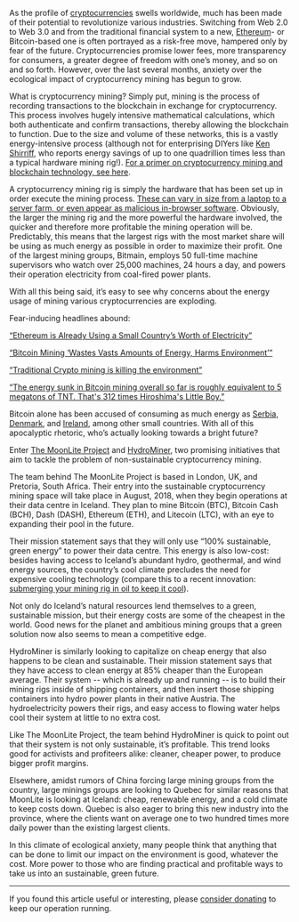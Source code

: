 As the profile of [cryptocurrencies][crypto] swells worldwide, much has been made of their potential to revolutionize various industries. Switching from Web 2.0 to Web 3.0 and from the traditional financial system to a new, [Ethereum][ethereum]- or Bitcoin-based one is often portrayed as a risk-free move, hampered only by fear of the future. Cryptocurrencies promise lower fees, more transparency for consumers, a greater degree of freedom with one’s money, and so on and so forth. However, over the last several months, anxiety over the ecological impact of cryptocurrency mining has begun to grow.

What is cryptocurrency mining? Simply put, mining is the process of recording transactions to the blockchain in exchange for cryptocurrency. This process involves hugely intensive mathematical calculations, which both authenticate and confirm transactions, thereby allowing the blockchain to function. Due to the size and volume of these networks, this is a vastly energy-intensive process (although not for enterprising DIYers like [Ken Shirriff][shirriff], who reports energy savings of up to one quadrillion times less than a typical hardware mining rig!). [For a primer on cryptocurrency mining and blockchain technology, see here][mining].

A cryptocurrency mining rig is simply the hardware that has been set up in order execute the mining process. [These can vary in size from a laptop to a server farm, or even appear as malicious in-browser software][software]. Obviously, the larger the mining rig and the more powerful the hardware involved, the quicker and therefore more profitable the mining operation will be. Predictably, this means that the largest rigs with the most market share will be using as much energy as possible in order to maximize their profit. One of the largest mining groups, Bitmain, employs 50 full-time machine supervisors who watch over 25,000 machines, 24 hours a day, and powers their operation electricity from coal-fired power plants. 

With all this being said, it’s easy to see why concerns about the energy usage of mining various cryptocurrencies are exploding.

Fear-inducing headlines abound:

[“Ethereum is Already Using a Small Country’s Worth of Electricity”][small] 

[“Bitcoin Mining ‘Wastes Vasts Amounts of Energy, Harms Environment’”][waste]
		
[“Traditional Crypto mining is killing the environment”][traditional] 
	
[“The energy sunk in Bitcoin mining overall so far is roughly equivalent to 5 megatons of TNT. That's 312 times Hiroshima's Little Boy.”][boy] 

Bitcoin alone has been accused of consuming as much energy as [Serbia][serbia], [Denmark][denmark], and [Ireland][ireland], among other small countries. With all of this apocalyptic rhetoric, who’s actually looking towards a bright future?

Enter [The MoonLite Project][moonlite] and [HydroMiner][hydrominer], two promising initiatives that aim to tackle the problem of non-sustainable cryptocurrency mining.

The team behind The MoonLite Project is based in London, UK, and Pretoria, South Africa. Their entry into the sustainable cryptocurrency mining space will take place in August, 2018, when they begin operations at their data centre in Iceland. They plan to mine Bitcoin (BTC), Bitcoin Cash (BCH), Dash (DASH), Ethereum (ETH), and Litecoin (LTC), with an eye to expanding their pool in the future.

Their mission statement says that they will only use “100% sustainable, green energy” to power their data centre. This energy is also low-cost: besides having access to Iceland’s abundant hydro, geothermal, and wind energy sources, the country’s cool climate precludes the need for expensive cooling technology (compare this to a recent innovation: [submerging your mining rig in oil to keep it cool][oil]). 

 Not only do Iceland’s natural resources lend themselves to a green, sustainable mission, but their energy costs are some of the cheapest in the world. Good news for the planet and ambitious mining groups that a green solution now also seems to mean a competitive edge.

HydroMiner is similarly looking to capitalize on cheap energy that also happens to be clean and sustainable. Their mission statement says that they have access to clean energy at 85% cheaper than the European average. Their system -- which is already up and running -- is to build their mining rigs inside of shipping containers, and then insert those shipping containers into hydro power plants in their native Austria. The hydroelectricity powers their rigs, and easy access to flowing water helps cool their system at little to no extra cost.

Like The MoonLite Project, the team behind HydroMiner is quick to point out that their system is not only sustainable, it’s profitable. This trend looks good for activists and profiteers alike: cleaner, cheaper power, to produce bigger profit margins. 

Elsewhere, amidst rumors of China forcing large mining groups from the country, large minings groups are looking to Quebec for similar reasons that MoonLite is looking at Iceland: cheap, renewable energy, and a cold climate to keep costs down. Quebec is also eager to bring this new industry into the province, where the clients want on average one to two hundred times more daily power than the existing largest clients. 

In this climate of ecological anxiety, many people think that anything that can be done to limit our impact on the environment is good, whatever the cost. More power to those who are finding practical and profitable ways to take us into an sustainable, green future.

---

If you found this article useful or interesting, please [consider donating][donate] to keep our operation running.

[donate]: https://bitfalls.com/donate

[crypto]:https://bitfalls.com/2017/08/20/cryptocurrency/
[ethereum]: https://bitfalls.com/2017/09/19/what-ethereum-compare-to-bitcoin/
[shirriff]: http://www.righto.com/2014/09/mining-bitcoin-with-pencil-and-paper.html
[mining]: https://bitfalls.com/2017/08/20/blockchain-explained-blockchain-works/
[software]: https://www.symantec.com/blogs/threat-intelligence/browser-mining-cryptocurrency
[small]: https://motherboard.vice.com/en_us/article/d3zn9a/ethereum-mining-transaction-electricity-consumption-bitcoin 
[waste]: https://cointelegraph.com/news/bitcoin-mining-wastes-vast-amounts-of-energy-harms-environment 
[traditional]: https://medium.com/@envion/traditional-crypto-mining-is-killing-the-environment-55e53351162b 
[boy]: https://twitter.com/khannib/status/960269442830733312 
[serbia]: https://www.inverse.com/article/39138-bitcoin-energy-consumption
[denmark]: https://arstechnica.com/tech-policy/2017/12/bitcoins-insane-energy-consumption-explained/
[ireland]: https://www.greentechmedia.com/articles/read/bitcoin-uses-more-energy-than-ireland#gs.gBHaIIM
[moonlite]: https://www.moonlite.io/
[hydrominer]: http://www.hydrominer.org/ 
[oil]: https://www.digitaltrends.com/cool-tech/bitcoin-rig-submerged-in-oil/
